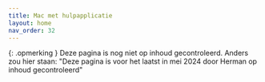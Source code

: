 ```yaml
---
title: Mac met hulpapplicatie
layout: home
nav_order: 32
---
```



{: .opmerking }
Deze pagina is nog niet op inhoud gecontroleerd. Anders zou hier staan: "Deze pagina is voor het laatst in mei 2024 door Herman op inhoud gecontroleerd"
